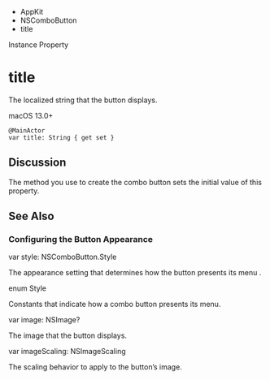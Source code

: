 

- AppKit
- NSComboButton
-  title 

Instance Property

# title

The localized string that the button displays.

macOS 13.0+

``` source
@MainActor
var title: String { get set }
```

## Discussion

The method you use to create the combo button sets the initial value of this property.

## See Also

### Configuring the Button Appearance

var style: NSComboButton.Style

The appearance setting that determines how the button presents its menu .

enum Style

Constants that indicate how a combo button presents its menu.

var image: NSImage?

The image that the button displays.

var imageScaling: NSImageScaling

The scaling behavior to apply to the button’s image.

